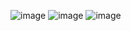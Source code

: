![image](https://github.com/jokertools1000/venomgrabber/assets/153768593/068c94a0-f0aa-46e1-aafa-9bdf37ff27ec)
![image](https://github.com/jokertools1000/venomgrabber/assets/153768593/cf474371-aa1d-41f7-a49d-88eb4c5cb923)
![image](https://github.com/jokertools1000/venomgrabber/assets/153768593/15c61346-abda-4c43-9fee-fe4aedd299b9)





